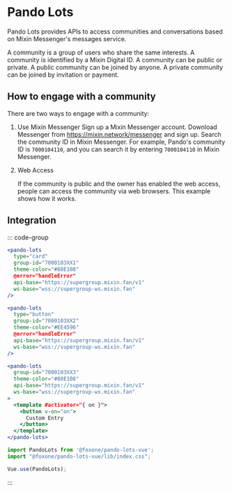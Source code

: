# Pando Lots 

Pando Lots provides APIs to access communities and conversations based on Mixin Messenger's messages service.

A community is a group of users who share the same interests. A community is identified by a Mixin Digital ID. A community can be public or private. A public community can be joined by anyone. A private community can be joined by invitation or payment.

## How to engage with a community

There are two ways to engage with a community:

1. Use Mixin Messenger
   Sign up a Mixin Messenger account. Download Messenger from https://mixin.network/messenger and sign up.
   Search the community ID in Mixin Messenger. For example, Pando's community ID is `7000104110`, and you can search it by entering `7000104110` in Mixin Messenger.

2. Web Access

   If the community is public and the owner has enabled the web access, people can access the community via web browsers. This example shows how it works.

## Integration

::: code-group

```jsx [Vue]
<pando-lots
  type="card"
  group-id="7000103XX1"
  theme-color="#88E108"
  @error="handleError"
  api-base="https://supergroup.mixin.fan/v1"
  ws-base="wss://supergroup-ws.mixin.fan"
/>

<pando-lots
  type="button"
  group-id="7000103XX2"
  theme-color="#EE4596"
  @error="handleError"
  api-base="https://supergroup.mixin.fan/v1"
  ws-base="wss://supergroup-ws.mixin.fan"
/>

<pando-lots
  group-id="7000103XX3"
  theme-color="#88E108"
  api-base="https://supergroup.mixin.fan/v1"
  ws-base="wss://supergroup-ws.mixin.fan"
>
  <template #activator="{ on }">
    <button v-on="on">
      Custom Entry
    </button>
  </template>
</pando-lots>

import PandoLots from '@foxone/pando-lots-vue';
import "@foxone/pando-lots-vue/lib/index.css";

Vue.use(PandoLots);
```

:::